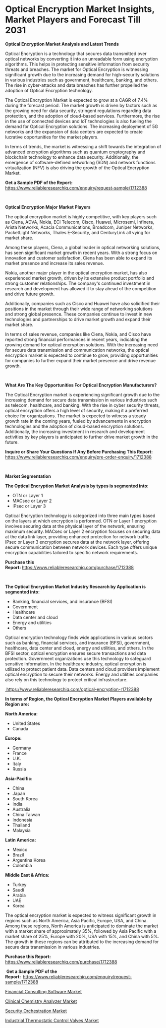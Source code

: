 <p><h1>Optical Encryption Market Insights, Market Players and Forecast Till 2031</h1></p><p><strong>Optical Encryption Market Analysis and Latest Trends</strong></p>
<p><p>Optical Encryption is a technology that secures data transmitted over optical networks by converting it into an unreadable form using encryption algorithms. This helps in protecting sensitive information from security threats and breaches. The market for Optical Encryption is witnessing significant growth due to the increasing demand for high-security solutions in various industries such as government, healthcare, banking, and others. The rise in cyber-attacks and data breaches has further propelled the adoption of Optical Encryption technology.</p><p>The Optical Encryption Market is expected to grow at a CAGR of 7.4% during the forecast period. The market growth is driven by factors such as the growing need for data security, stringent regulations regarding data protection, and the adoption of cloud-based services. Furthermore, the rise in the use of connected devices and IoT technologies is also fueling the demand for Optical Encryption solutions. The increasing deployment of 5G networks and the expansion of data centers are expected to create lucrative opportunities for the market players.</p><p>In terms of trends, the market is witnessing a shift towards the integration of advanced encryption algorithms such as quantum cryptography and blockchain technology to enhance data security. Additionally, the emergence of software-defined networking (SDN) and network functions virtualization (NFV) is also driving the growth of the Optical Encryption Market.</p></p>
<p><strong>Get a Sample PDF of the Report:&nbsp;</strong> <a href="https://www.reliableresearchiq.com/enquiry/request-sample/1712388">https://www.reliableresearchiq.com/enquiry/request-sample/1712388</a></p>
<p>&nbsp;</p>
<p><strong>Optical Encryption Major Market Players</strong></p>
<p><p>The optical encryption market is highly competitive, with key players such as Ciena, ADVA, Nokia, ECI Telecom, Cisco, Huawei, Microsemi, Infinera, Arista Networks, Acacia Communications, Broadcom, Juniper Networks, PacketLight Networks, Thales E-Security, and CenturyLink all vying for market share. </p><p>Among these players, Ciena, a global leader in optical networking solutions, has seen significant market growth in recent years. With a strong focus on innovation and customer satisfaction, Ciena has been able to expand its market presence and increase its sales revenue. </p><p>Nokia, another major player in the optical encryption market, has also experienced market growth, driven by its extensive product portfolio and strong customer relationships. The company's continued investment in research and development has allowed it to stay ahead of the competition and drive future growth. </p><p>Additionally, companies such as Cisco and Huawei have also solidified their positions in the market through their wide range of networking solutions and strong global presence. These companies continue to invest in new technologies and partnerships to drive market growth and expand their market share. </p><p>In terms of sales revenue, companies like Ciena, Nokia, and Cisco have reported strong financial performances in recent years, indicating the growing demand for optical encryption solutions. With the increasing need for secure data transmission and communication networks, the optical encryption market is expected to continue to grow, providing opportunities for companies to further expand their market presence and drive revenue growth.</p></p>
<p>&nbsp;</p>
<p><strong>What Are The Key Opportunities For Optical Encryption Manufacturers?</strong></p>
<p><p>The Optical Encryption market is experiencing significant growth due to the increasing demand for secure data transmission in various industries such as telecom, healthcare, and banking. With the rise in cyber security threats, optical encryption offers a high level of security, making it a preferred choice for organizations. The market is expected to witness a steady growth rate in the coming years, fueled by advancements in encryption technologies and the adoption of cloud-based encryption solutions. Additionally, the increasing investment in research and development activities by key players is anticipated to further drive market growth in the future.</p></p>
<p><strong>Inquire or Share Your Questions If Any Before Purchasing This Report:</strong> <a href="https://www.reliableresearchiq.com/enquiry/pre-order-enquiry/1712388">https://www.reliableresearchiq.com/enquiry/pre-order-enquiry/1712388</a></p>
<p>&nbsp;</p>
<p><strong>Market Segmentation</strong></p>
<p><strong>The Optical Encryption Market Analysis by types is segmented into:</strong></p>
<p><ul><li>OTN or Layer 1</li><li>MACsec or Layer 2</li><li>IPsec or Layer 3</li></ul></p>
<p><p>Optical Encryption technology is categorized into three main types based on the layers at which encryption is performed. OTN or Layer 1 encryption involves securing data at the physical layer of the network, ensuring maximum security. MACsec or Layer 2 encryption focuses on securing data at the data link layer, providing enhanced protection for network traffic. IPsec or Layer 3 encryption secures data at the network layer, offering secure communication between network devices. Each type offers unique encryption capabilities tailored to specific network requirements.</p></p>
<p><strong>Purchase this Report:&nbsp;</strong><a href="https://www.reliableresearchiq.com/purchase/1712388">https://www.reliableresearchiq.com/purchase/1712388</a></p>
<p>&nbsp;</p>
<p><strong>The Optical Encryption Market Industry Research by Application is segmented into:</strong></p>
<p><ul><li>Banking, financial services, and insurance (BFSI)</li><li>Government</li><li>Healthcare</li><li>Data center and cloud</li><li>Energy and utilities</li><li>Others</li></ul></p>
<p><p>Optical encryption technology finds wide applications in various sectors such as banking, financial services, and insurance (BFSI), government, healthcare, data center and cloud, energy and utilities, and others. In the BFSI sector, optical encryption ensures secure transactions and data protection. Government organizations use this technology to safeguard sensitive information. In the healthcare industry, optical encryption is utilized to protect patient data. Data centers and cloud providers implement optical encryption to secure their networks. Energy and utilities companies also rely on this technology to protect critical infrastructure.</p></p>
<p><a href="https://www.reliableresearchiq.com/optical-encryption-r1712388">&nbsp;https://www.reliableresearchiq.com/optical-encryption-r1712388</a></p>
<p><strong>In terms of Region, the Optical Encryption Market Players available by Region are:</strong></p>
<p>
    <p> <strong> North America: </strong>
        <ul>
            <li>United States</li>
            <li>Canada</li>
        </ul>
        </p> 
    <p> <strong> Europe: </strong>
        <ul>
            <li>Germany</li>
            <li>France</li>
            <li>U.K.</li>
            <li>Italy</li>
            <li>Russia</li>
        </ul>
        </p> 
    <p> <strong> Asia-Pacific: </strong>
        <ul>
            <li>China</li>
            <li>Japan</li>
            <li>South Korea</li>
            <li>India</li>
            <li>Australia</li>
            <li>China Taiwan</li>
            <li>Indonesia</li>
            <li>Thailand</li>
            <li>Malaysia</li>
        </ul>
        </p> 
    <p> <strong> Latin America: </strong>
        <ul>
            <li>Mexico</li>
            <li>Brazil</li>
            <li>Argentina Korea</li>
            <li>Colombia</li>
        </ul>
        </p> 
    <p> <strong> Middle East & Africa: </strong>
        <ul>
            <li>Turkey</li>
            <li>Saudi</li>
            <li>Arabia</li>
            <li>UAE</li>
            <li>Korea</li>
        </ul>
    </p>
    </p>
<p><p>The optical encryption market is expected to witness significant growth in regions such as North America, Asia Pacific, Europe, USA, and China. Among these regions, North America is anticipated to dominate the market with a market share of approximately 35%, followed by Asia Pacific with a market share of 25%, Europe with 20%, USA with 15%, and China with 5%. The growth in these regions can be attributed to the increasing demand for secure data transmission in various industries.</p></p>
<p><strong>Purchase this Report: </strong><a href="https://www.reliableresearchiq.com/purchase/1712388">https://www.reliableresearchiq.com/purchase/1712388</a></p>
<p>&nbsp;<strong>Get a Sample PDF of the Report:&nbsp;&nbsp;</strong><a href="https://www.reliableresearchiq.com/enquiry/request-sample/1712388">https://www.reliableresearchiq.com/enquiry/request-sample/1712388</a></p>
<p><strong></strong></p>
<p><p><a href="https://github.com/mandarincruisesvn/Market-Research-Report-List-1/blob/main/financial-consulting-software-market.md">Financial Consulting Software Market</a></p><p><a href="https://www.linkedin.com/pulse/clinical-chemistry-analyzer-market-segmentation-geographical-ejcrc">Clinical Chemistry Analyzer Market</a></p><p><a href="https://github.com/julian6Skinner/Market-Research-Report-List-1/blob/main/security-orchestration-market.md">Security Orchestration Market</a></p><p><a href="https://www.linkedin.com/pulse/industrial-thermostatic-control-valves-market-size-segmentation-jfrqf">Industrial Thermostatic Control Valves Market</a></p></p>